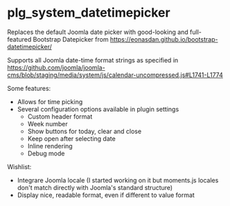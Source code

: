 # plg_system_datetimepicker

Replaces the default Joomla date picker with good-looking and full-featured Bootstrap Datepicker from https://eonasdan.github.io/bootstrap-datetimepicker/

Supports all Joomla date-time format strings as specified in https://github.com/joomla/joomla-cms/blob/staging/media/system/js/calendar-uncompressed.js#L1741-L1774

Some features:

* Allows for time picking
* Several configuration options available in plugin settings
  * Custom header format
  * Week number
  * Show buttons for today, clear and close
  * Keep open after selecting date
  * Inline rendering
  * Debug mode

Wishlist:

* Integrare Joomla locale (I started working on it but moments.js locales don't match directly with Joomla's standard structure)
* Display nice, readable format, even if different to value format